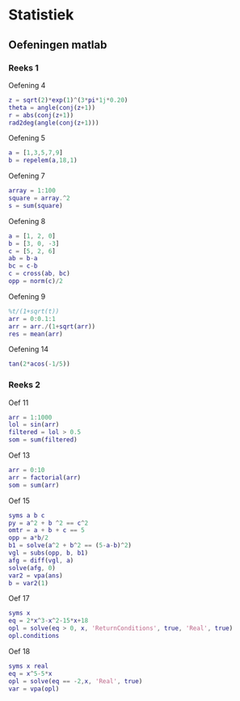 # Statistiek





## Oefeningen matlab

### Reeks 1

Oefening 4

```matlab
z = sqrt(2)*exp(1)^(3*pi*1j*0.20)
theta = angle(conj(z+1))
r = abs(conj(z+1))
rad2deg(angle(conj(z+1)))
```

Oefening 5

```matlab
a = [1,3,5,7,9]
b = repelem(a,18,1)
```

Oefening 7

```matlab
array = 1:100
square = array.^2
s = sum(square)
```

Oefening 8

```matlab
a = [1, 2, 0]
b = [3, 0, -3]
c = [5, 2, 6]
ab = b-a
bc = c-b
c = cross(ab, bc)
opp = norm(c)/2
```

Oefening 9

```matlab
%t/(1+sqrt(t))
arr = 0:0.1:1
arr = arr./(1+sqrt(arr))
res = mean(arr)
```

Oefening 14

```matlab
tan(2*acos(-1/5))
```

### Reeks 2

Oef 11

```matlab
arr = 1:1000
lol = sin(arr)
filtered = lol > 0.5
som = sum(filtered)
```

Oef 13

```matlab
arr = 0:10
arr = factorial(arr)
som = sum(arr)
```

Oef 15

```matlab
syms a b c
py = a^2 + b ^2 == c^2
omtr = a + b + c == 5
opp = a*b/2
b1 = solve(a^2 + b^2 == (5-a-b)^2)
vgl = subs(opp, b, b1)
afg = diff(vgl, a)
solve(afg, 0)
var2 = vpa(ans)
b = var2(1)
```

Oef 17

```matlab
syms x 
eq = 2*x^3-x^2-15*x+18
opl = solve(eq > 0, x, 'ReturnConditions', true, 'Real', true)
opl.conditions
```

Oef 18

```matlab
syms x real
eq = x^5-5*x
opl = solve(eq == -2,x, 'Real', true)
var = vpa(opl)
```

